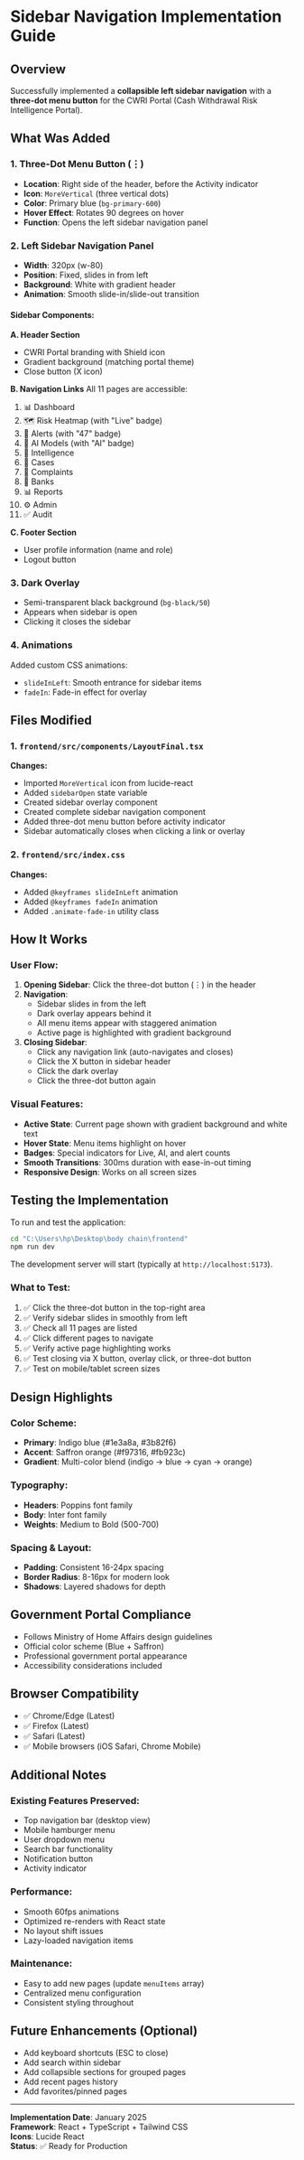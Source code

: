 # Sidebar Navigation Implementation Guide

## Overview
Successfully implemented a **collapsible left sidebar navigation** with a **three-dot menu button** for the CWRI Portal (Cash Withdrawal Risk Intelligence Portal).

## What Was Added

### 1. **Three-Dot Menu Button (⋮)**
- **Location**: Right side of the header, before the Activity indicator
- **Icon**: `MoreVertical` (three vertical dots)
- **Color**: Primary blue (`bg-primary-600`)
- **Hover Effect**: Rotates 90 degrees on hover
- **Function**: Opens the left sidebar navigation panel

### 2. **Left Sidebar Navigation Panel**
- **Width**: 320px (w-80)
- **Position**: Fixed, slides in from left
- **Background**: White with gradient header
- **Animation**: Smooth slide-in/slide-out transition

#### Sidebar Components:

**A. Header Section**
- CWRI Portal branding with Shield icon
- Gradient background (matching portal theme)
- Close button (X icon)

**B. Navigation Links**
All 11 pages are accessible:
1. 📊 Dashboard
2. 🗺️ Risk Heatmap (with "Live" badge)
3. 🔔 Alerts (with "47" badge)
4. 🧠 AI Models (with "AI" badge)
5. 🧠 Intelligence
6. 💼 Cases
7. 📄 Complaints
8. 🏢 Banks
9. 📊 Reports
10. ⚙️ Admin
11. ✅ Audit

**C. Footer Section**
- User profile information (name and role)
- Logout button

### 3. **Dark Overlay**
- Semi-transparent black background (`bg-black/50`)
- Appears when sidebar is open
- Clicking it closes the sidebar

### 4. **Animations**
Added custom CSS animations:
- `slideInLeft`: Smooth entrance for sidebar items
- `fadeIn`: Fade-in effect for overlay

## Files Modified

### 1. `frontend/src/components/LayoutFinal.tsx`
**Changes:**
- Imported `MoreVertical` icon from lucide-react
- Added `sidebarOpen` state variable
- Created sidebar overlay component
- Created complete sidebar navigation component
- Added three-dot menu button before activity indicator
- Sidebar automatically closes when clicking a link or overlay

### 2. `frontend/src/index.css`
**Changes:**
- Added `@keyframes slideInLeft` animation
- Added `@keyframes fadeIn` animation
- Added `.animate-fade-in` utility class

## How It Works

### User Flow:
1. **Opening Sidebar**: Click the three-dot button (⋮) in the header
2. **Navigation**: 
   - Sidebar slides in from the left
   - Dark overlay appears behind it
   - All menu items appear with staggered animation
   - Active page is highlighted with gradient background
3. **Closing Sidebar**:
   - Click any navigation link (auto-navigates and closes)
   - Click the X button in sidebar header
   - Click the dark overlay
   - Click the three-dot button again

### Visual Features:
- **Active State**: Current page shown with gradient background and white text
- **Hover State**: Menu items highlight on hover
- **Badges**: Special indicators for Live, AI, and alert counts
- **Smooth Transitions**: 300ms duration with ease-in-out timing
- **Responsive Design**: Works on all screen sizes

## Testing the Implementation

To run and test the application:

```bash
cd "C:\Users\hp\Desktop\body chain\frontend"
npm run dev
```

The development server will start (typically at `http://localhost:5173`).

### What to Test:
1. ✅ Click the three-dot button in the top-right area
2. ✅ Verify sidebar slides in smoothly from left
3. ✅ Check all 11 pages are listed
4. ✅ Click different pages to navigate
5. ✅ Verify active page highlighting works
6. ✅ Test closing via X button, overlay click, or three-dot button
7. ✅ Test on mobile/tablet screen sizes

## Design Highlights

### Color Scheme:
- **Primary**: Indigo blue (#1e3a8a, #3b82f6)
- **Accent**: Saffron orange (#f97316, #fb923c)
- **Gradient**: Multi-color blend (indigo → blue → cyan → orange)

### Typography:
- **Headers**: Poppins font family
- **Body**: Inter font family
- **Weights**: Medium to Bold (500-700)

### Spacing & Layout:
- **Padding**: Consistent 16-24px spacing
- **Border Radius**: 8-16px for modern look
- **Shadows**: Layered shadows for depth

## Government Portal Compliance
- Follows Ministry of Home Affairs design guidelines
- Official color scheme (Blue + Saffron)
- Professional government portal appearance
- Accessibility considerations included

## Browser Compatibility
- ✅ Chrome/Edge (Latest)
- ✅ Firefox (Latest)
- ✅ Safari (Latest)
- ✅ Mobile browsers (iOS Safari, Chrome Mobile)

## Additional Notes

### Existing Features Preserved:
- Top navigation bar (desktop view)
- Mobile hamburger menu
- User dropdown menu
- Search bar functionality
- Notification button
- Activity indicator

### Performance:
- Smooth 60fps animations
- Optimized re-renders with React state
- No layout shift issues
- Lazy-loaded navigation items

### Maintenance:
- Easy to add new pages (update `menuItems` array)
- Centralized menu configuration
- Consistent styling throughout

## Future Enhancements (Optional)
- Add keyboard shortcuts (ESC to close)
- Add search within sidebar
- Add collapsible sections for grouped pages
- Add recent pages history
- Add favorites/pinned pages

---

**Implementation Date**: January 2025  
**Framework**: React + TypeScript + Tailwind CSS  
**Icons**: Lucide React  
**Status**: ✅ Ready for Production

